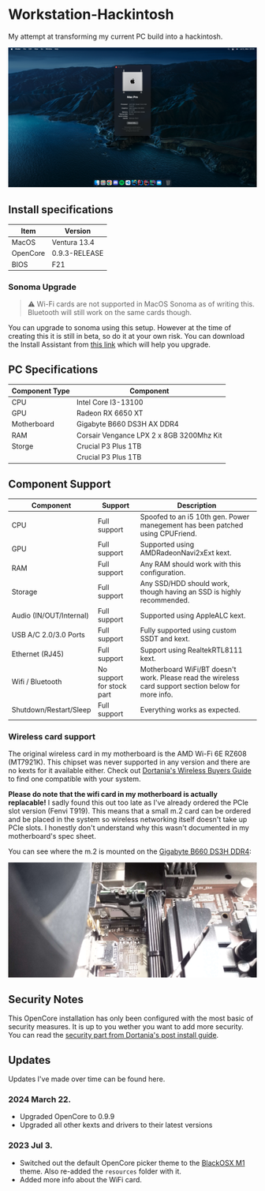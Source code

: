 # Workstation-Hackintosh
My attempt at transforming my current PC build into a hackintosh.

![Screenshot of the "About This Mac" window and the desktop.](./screenshot.png)

## Install specifications

| Item     | Version       |
|----------|---------------|
| MacOS    | Ventura 13.4  |
| OpenCore | 0.9.3-RELEASE |
| BIOS     | F21           |

### Sonoma Upgrade

> ⚠️ Wi-Fi cards are not supported in MacOS Sonoma as of writing this. Bluetooth will still work on the same cards though.

You can upgrade to sonoma using this setup. However at the time of creating this it is still in beta, so do it at your own risk. You can download the Install Assistant from [this link](https://swcdn.apple.com/content/downloads/23/44/032-94352-A_DB05J15QWT/4x91v0yzolyiat5cat76ieu0h78aeu3d03/InstallAssistant.pkg) which will help you upgrade.

## PC Specifications

| Component Type | Component                                |
|----------------|------------------------------------------|
| CPU            | Intel Core I3-13100                      |
| GPU            | Radeon RX 6650 XT                        |
| Motherboard    | Gigabyte B660 DS3H AX DDR4               |
| RAM            | Corsair Vengance LPX 2 x 8GB 3200Mhz Kit |
| Storge         | Crucial P3 Plus 1TB                      |
|                | Crucial P3 Plus 1TB                      |

## Component Support

| Component               | Support                   | Description                                                                                          |
|-------------------------|---------------------------|------------------------------------------------------------------------------------------------------|
| CPU                     | Full support              | Spoofed to an i5 10th gen. Power manegement has been patched using CPUFriend.                        |
| GPU                     | Full support              | Supported using AMDRadeonNavi2xExt kext.                                                             |
| RAM                     | Full support              | Any RAM should work with this configuration.                                                         |
| Storage                 | Full support              | Any SSD/HDD should work, though having an SSD is highly recommended.                                 |
| Audio (IN/OUT/Internal) | Full support              | Supported using AppleALC kext.                                                                       |
| USB A/C 2.0/3.0 Ports   | Full support              | Fully supported using custom SSDT and kext.                                                          |
| Ethernet (RJ45)         | Full support              | Support using RealtekRTL8111 kext.                                                                   |
| Wifi / Bluetooth        | No support for stock part | Motherboard WiFi/BT doesn't work. Please read the wireless card support section below for more info. |
| Shutdown/Restart/Sleep  | Full support              | Everything works as expected.                                                                        |

### Wireless card support

The original wireless card in my motherboard is the AMD Wi-Fi 6E RZ608 (MT7921K). This chipset was never supported in any version and there are no kexts for it available either. Check out [Dortania's Wireless Buyers Guide](https://dortania.github.io/Wireless-Buyers-Guide/) to find one compatible with your system.

**Please do note that the wifi card in my motherboard is actually replacable!** I sadly found this out too late as I've already ordered the PCIe slot version (Fenvi T919). This means that a small m.2 card can be ordered and be placed in the system so wireless networking itself doesn't take up PCIe slots. I honestly don't understand why this wasn't documented in my motherboard's spec sheet.

You can see where the m.2 is mounted on the [Gigabyte B660 DS3H DDR4](https://www.gigabyte.com/Motherboard/B660-DS3H-AX-DDR4-rev-10-11):

![Picture of the wifi card sitting snuggly behind the antenna ports on the other side.](./wifi-card.png)

## Security Notes

This OpenCore installation has only been configured with the most basic of security measures. It is up to you wether you want to add more security. You can read the [security part from Dortania's post install guide](https://dortania.github.io/OpenCore-Post-Install/universal/security.html).

## Updates

Updates I've made over time can be found here.

### 2024 March 22.

- Upgraded OpenCore to 0.9.9
- Upgraded all other kexts and drivers to their latest versions

### 2023 Jul 3.

- Switched out the default OpenCore picker theme to the [BlackOSX M1](https://github.com/blackosx/BsxM1) theme. Also re-added the `resources` folder with it.
- Added more info about the WiFi card.
